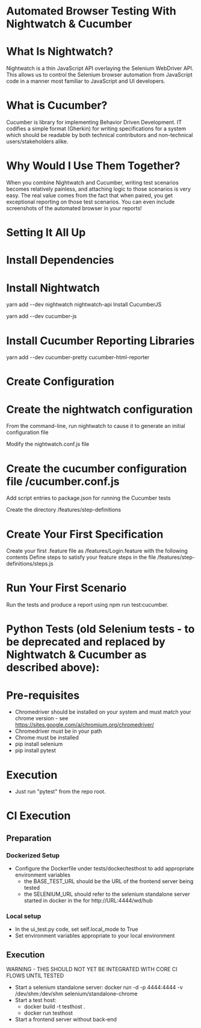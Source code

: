 # Automated Browser Testing With Nightwatch & Cucumber

# What Is Nightwatch?
Nightwatch is a thin JavaScript API overlaying the Selenium WebDriver API. This allows us to control the Selenium browser automation from JavaScript code in a manner most familiar to JavaScript and UI developers.

# What is Cucumber?
Cucumber is library for implementing Behavior Driven Development. IT codifies a simple format (Gherkin) for writing specifications for a system which should be readable by both technical contributors and non-technical users/stakeholders alike.

# Why Would I Use Them Together?
When you combine Nightwatch and Cucumber, writing test scenarios becomes relatively painless, and attaching logic to those scenarios is very easy. The real value comes from the fact that when paired, you get exceptional reporting on those test scenarios. You can even include screenshots of the automated browser in your reports!

# Setting It All Up

# Install Dependencies
# Install Nightwatch 

yarn add --dev nightwatch nightwatch-api
Install CucumberJS 

yarn add --dev cucumber-js
# Install Cucumber Reporting Libraries 

yarn add --dev cucumber-pretty cucumber-html-reporter

# Create Configuration
# Create the nightwatch configuration 

From the command-line, run nightwatch to cause it to generate an initial configuration file

Modify the nightwatch.conf.js file 

# Create the cucumber configuration file <root>/cucumber.conf.js 

Add script entries to package.json for running the Cucumber tests 

Create the directory <root>/features/step-definitions

# Create Your First Specification
Create your first .feature file as <root>/features/Login.feature with the following contents 
Define steps to satisfy your feature steps in the file <root>/features/step-definitions/steps.js 

# Run Your First Scenario
Run the tests and produce a report using npm run test:cucumber. 

# Python Tests (old Selenium tests - to be deprecated and replaced by Nightwatch & Cucumber as described above):

# Pre-requisites
* Chromedriver should be installed on your system and must match your chrome version - see https://sites.google.com/a/chromium.org/chromedriver/
* Chromedriver must be in your path
* Chrome must be installed
* pip install selenium
* pip install pytest

# Execution
* Just run "pytest" from the repo root.

# CI Execution

## Preparation

### Dockerized Setup
* Configure the Dockerfile under tests/docker/testhost to add appropriate environment variables
  * the BASE_TEST_URL should be the URL of the frontend server being tested
  * the SELENIUM_URL should refer to the selenium standalone server started in docker in the for http://URL:4444/wd/hub

### Local setup
* In the ui_test.py code, set self.local_mode to True
* Set environment variables appropriate to your local environment

## Execution
WARNING - THIS SHOULD NOT YET BE INTEGRATED WITH CORE CI FLOWS UNTIL TESTED

* Start a selenium standalone server:  docker run -d -p 4444:4444 -v /dev/shm:/dev/shm selenium/standalone-chrome
* Start a test host:
  * docker build -t testhost .
  * docker run testhost
* Start a frontend server without back-end
